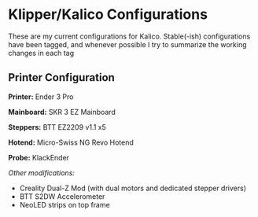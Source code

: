 # Klipper/Kalico Configurations
These are my current configurations for Kalico. Stable(-ish) configurations have been tagged, and whenever possible I try to summarize the working changes in each tag

## Printer Configuration

**Printer:** Ender 3 Pro

**Mainboard:** SKR 3 EZ Mainboard

**Steppers:** BTT EZ2209 v1.1 x5

**Hotend:** Micro-Swiss NG Revo Hotend

**Probe:** KlackEnder

*Other modifications:*
 - Creality Dual-Z Mod (with dual motors and dedicated stepper drivers)
 - BTT S2DW Accelerometer
 - NeoLED strips on top frame
 
